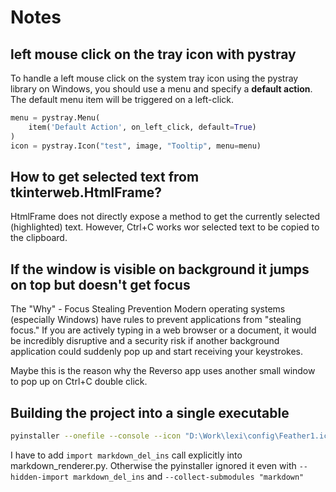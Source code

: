 # Notes

## left mouse click on the tray icon with pystray

To handle a left mouse click on the system tray icon using the pystray library on Windows, you should use a menu and specify a **default action**. The default menu item will be triggered on a left-click.

```python
menu = pystray.Menu(
    item('Default Action', on_left_click, default=True)
)
icon = pystray.Icon("test", image, "Tooltip", menu=menu)
```

## How to get selected text from tkinterweb.HtmlFrame?

HtmlFrame does not directly expose a method to get the currently selected (highlighted) text.
However, Ctrl+C works wor selected text to be copied to the clipboard.

## If the window is visible on background it jumps on top but doesn't get focus

The "Why" - Focus Stealing Prevention
Modern operating systems (especially Windows) have rules to prevent applications from "stealing focus." If you are actively typing in a web browser or a document, it would be incredibly disruptive and a security risk if another background application could suddenly pop up and start receiving your keystrokes.

Maybe this is the reason why the Reverso app uses another small window to pop up on Ctrl+C double click.

## Building the project into a single executable

```bash
pyinstaller --onefile --console --icon "D:\Work\lexi\config\Feather1.ico" --name "Lexi"  src\app.py
```
I have to add `import markdown_del_ins` call explicitly into markdown_renderer.py. Otherwise the pyinstaller ignored it even with `--hidden-import markdown_del_ins` and `--collect-submodules "markdown"`